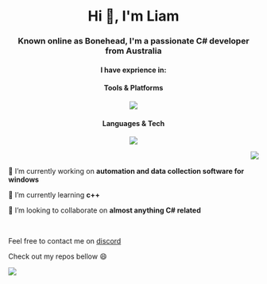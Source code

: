 <h1 align="center">Hi 👋, I'm Liam</h1>

<h3 align="center">Known online as Bonehead, I'm a passionate C# developer from Australia</h3>
<h4 align="center">I have exprience in:</h4>
<h4 align="center">Tools & Platforms</h4>
<p align="center">
  <a href="https://github.com/B0N3head">
    <img src="https://skillicons.dev/icons?i=unity,visualstudio,vscode,rider,tensorflow,arduino,cloudflare,docker,git,github,mongodb" />
  </a>
</p>

<h4 align="center">Languages & Tech</h4>
<p align="center">
  <a href="https://github.com/B0N3head">
    <img src="https://skillicons.dev/icons?i=cs,cpp,java,js,lua,nodejs,dotnet,powershell,regex" />
  </a>
</p>

<p align="right" href="https://github.com/B0N3head">
  <img align="right" src="https://github-readme-stats.vercel.app/api/top-langs/?username=B0N3head&theme=dark" />
  <!---
  <img align="right" src="https://github-trophies.vercel.app/?username=B0N3head&theme=onedark&no-frame=true&margin-w=4&rank=SECRET,SSS,SS,S,AAA,AA,A" />
  --->
</p>

<br/>


🔭 I’m currently working on **automation and data collection software for windows**

💪 I’m currently learning **c++** 

👯 I’m looking to collaborate on **almost anything C# related**

<br/>

Feel free to contact me on [discord](https://discord.com/users/470791776660094977)

Check out my repos bellow 😄  


<p align="left" href="https://github.com/B0N3head">
  <img src="https://api.visitorbadge.io/api/visitors?path=https%3A%2F%2Fgithub.com%2FB0N3head&labelColor=%231b1e22&countColor=%23004747" />
</p>


